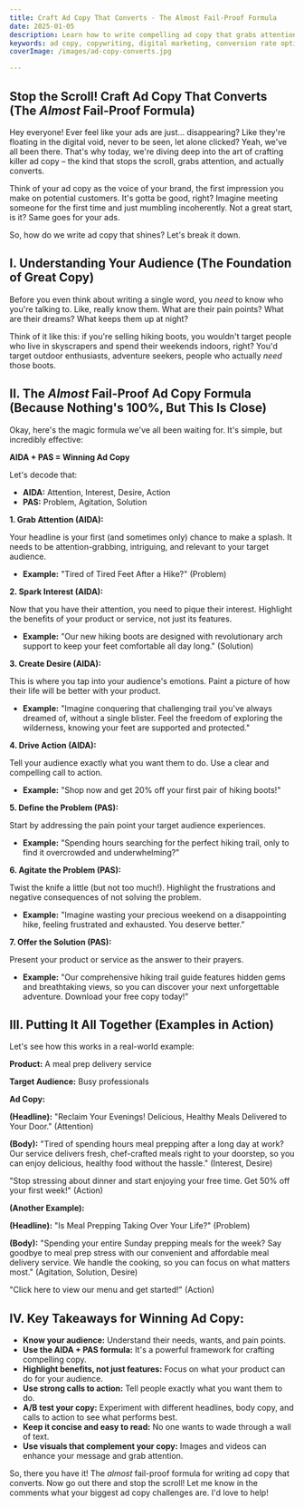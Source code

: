 ```yaml
---
title: Craft Ad Copy That Converts - The Almost Fail-Proof Formula
date: 2025-01-05
description: Learn how to write compelling ad copy that grabs attention and drives conversions. This guide reveals the secrets to creating ads that resonate with your target audience and motivate them to take action.
keywords: ad copy, copywriting, digital marketing, conversion rate optimization, advertising
coverImage: /images/ad-copy-converts.jpg

---
```


## Stop the Scroll! Craft Ad Copy That Converts (The *Almost* Fail-Proof Formula)

Hey everyone! Ever feel like your ads are just… disappearing? Like they're floating in the digital void, never to be seen, let alone clicked?  Yeah, we've all been there.  That's why today, we're diving deep into the art of crafting killer ad copy – the kind that stops the scroll, grabs attention, and actually converts.

Think of your ad copy as the voice of your brand, the first impression you make on potential customers.  It's gotta be good, right?  Imagine meeting someone for the first time and just mumbling incoherently.  Not a great start, is it? Same goes for your ads.

So, how do we write ad copy that shines? Let's break it down.

## I. Understanding Your Audience (The Foundation of Great Copy)

Before you even think about writing a single word, you *need* to know who you're talking to.  Like, really know them. What are their pain points? What are their dreams? What keeps them up at night?

Think of it like this: if you're selling hiking boots, you wouldn't target people who live in skyscrapers and spend their weekends indoors, right? You'd target outdoor enthusiasts, adventure seekers, people who actually *need* those boots.

## II. The *Almost* Fail-Proof Ad Copy Formula (Because Nothing's 100%, But This Is Close)

Okay, here's the magic formula we've all been waiting for.  It's simple, but incredibly effective:

**AIDA + PAS = Winning Ad Copy**

Let's decode that:

* **AIDA:** Attention, Interest, Desire, Action
* **PAS:** Problem, Agitation, Solution


**1. Grab Attention (AIDA):**

Your headline is your first (and sometimes only) chance to make a splash.  It needs to be attention-grabbing, intriguing, and relevant to your target audience.

* **Example:** "Tired of Tired Feet After a Hike?" (Problem)


**2. Spark Interest (AIDA):**

Now that you have their attention, you need to pique their interest.  Highlight the benefits of your product or service, not just its features.

* **Example:** "Our new hiking boots are designed with revolutionary arch support to keep your feet comfortable all day long." (Solution)


**3. Create Desire (AIDA):**

This is where you tap into your audience's emotions.  Paint a picture of how their life will be better with your product.

* **Example:** "Imagine conquering that challenging trail you've always dreamed of, without a single blister.  Feel the freedom of exploring the wilderness, knowing your feet are supported and protected."


**4. Drive Action (AIDA):**

Tell your audience exactly what you want them to do.  Use a clear and compelling call to action.

* **Example:** "Shop now and get 20% off your first pair of hiking boots!"


**5. Define the Problem (PAS):**

Start by addressing the pain point your target audience experiences.

* **Example:** "Spending hours searching for the perfect hiking trail, only to find it overcrowded and underwhelming?"


**6. Agitate the Problem (PAS):**

Twist the knife a little (but not too much!).  Highlight the frustrations and negative consequences of not solving the problem.

* **Example:** "Imagine wasting your precious weekend on a disappointing hike, feeling frustrated and exhausted.  You deserve better."


**7. Offer the Solution (PAS):**

Present your product or service as the answer to their prayers.

* **Example:** "Our comprehensive hiking trail guide features hidden gems and breathtaking views, so you can discover your next unforgettable adventure.  Download your free copy today!"


## III.  Putting It All Together (Examples in Action)

Let's see how this works in a real-world example:

**Product:**  A meal prep delivery service

**Target Audience:** Busy professionals

**Ad Copy:**

**(Headline):**  "Reclaim Your Evenings! Delicious, Healthy Meals Delivered to Your Door." (Attention)

**(Body):**  "Tired of spending hours meal prepping after a long day at work? Our service delivers fresh, chef-crafted meals right to your doorstep, so you can enjoy delicious, healthy food without the hassle." (Interest, Desire)

"Stop stressing about dinner and start enjoying your free time.  Get 50% off your first week!" (Action)


**(Another Example):**

**(Headline):** "Is Meal Prepping Taking Over Your Life?" (Problem)

**(Body):** "Spending your entire Sunday prepping meals for the week?  Say goodbye to meal prep stress with our convenient and affordable meal delivery service. We handle the cooking, so you can focus on what matters most." (Agitation, Solution, Desire)

"Click here to view our menu and get started!" (Action)


## IV. Key Takeaways for Winning Ad Copy:

* **Know your audience:** Understand their needs, wants, and pain points.
* **Use the AIDA + PAS formula:**  It's a powerful framework for crafting compelling copy.
* **Highlight benefits, not just features:**  Focus on what your product can do for your audience.
* **Use strong calls to action:**  Tell people exactly what you want them to do.
* **A/B test your copy:**  Experiment with different headlines, body copy, and calls to action to see what performs best.
* **Keep it concise and easy to read:**  No one wants to wade through a wall of text.
* **Use visuals that complement your copy:**  Images and videos can enhance your message and grab attention.


So, there you have it!  The *almost* fail-proof formula for writing ad copy that converts. Now go out there and stop the scroll!  Let me know in the comments what your biggest ad copy challenges are. I'd love to help!
